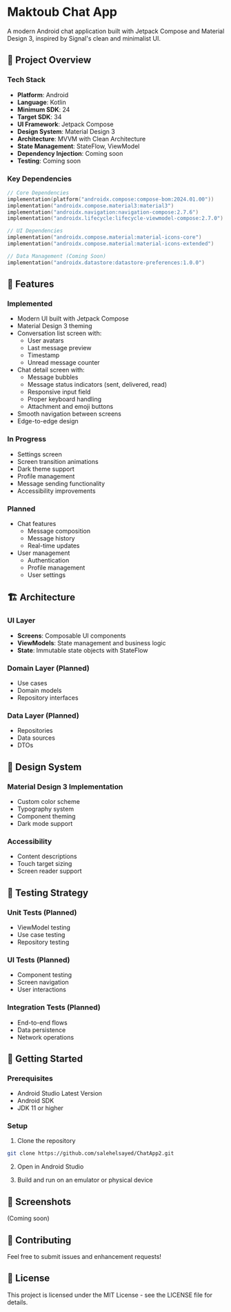 # Maktoub Chat App

A modern Android chat application built with Jetpack Compose and Material Design 3, inspired by Signal's clean and minimalist UI.

## 🚀 Project Overview

### Tech Stack
- **Platform**: Android
- **Language**: Kotlin
- **Minimum SDK**: 24
- **Target SDK**: 34
- **UI Framework**: Jetpack Compose
- **Design System**: Material Design 3
- **Architecture**: MVVM with Clean Architecture
- **State Management**: StateFlow, ViewModel
- **Dependency Injection**: Coming soon
- **Testing**: Coming soon

### Key Dependencies
```kotlin
// Core Dependencies
implementation(platform("androidx.compose:compose-bom:2024.01.00"))
implementation("androidx.compose.material3:material3")
implementation("androidx.navigation:navigation-compose:2.7.6")
implementation("androidx.lifecycle:lifecycle-viewmodel-compose:2.7.0")

// UI Dependencies
implementation("androidx.compose.material:material-icons-core")
implementation("androidx.compose.material:material-icons-extended")

// Data Management (Coming Soon)
implementation("androidx.datastore:datastore-preferences:1.0.0")
```

## 🎯 Features

### Implemented
- Modern UI built with Jetpack Compose
- Material Design 3 theming
- Conversation list screen with:
  - User avatars
  - Last message preview
  - Timestamp
  - Unread message counter
- Chat detail screen with:
  - Message bubbles
  - Message status indicators (sent, delivered, read)
  - Responsive input field
  - Proper keyboard handling
  - Attachment and emoji buttons
- Smooth navigation between screens
- Edge-to-edge design

### In Progress
- Settings screen
- Screen transition animations
- Dark theme support
- Profile management
- Message sending functionality
- Accessibility improvements

### Planned
- Chat features
  - Message composition
  - Message history
  - Real-time updates
- User management
  - Authentication
  - Profile management
  - User settings

## 🏗 Architecture

### UI Layer
- **Screens**: Composable UI components
- **ViewModels**: State management and business logic
- **State**: Immutable state objects with StateFlow

### Domain Layer (Planned)
- Use cases
- Domain models
- Repository interfaces

### Data Layer (Planned)
- Repositories
- Data sources
- DTOs

## 🎨 Design System

### Material Design 3 Implementation
- Custom color scheme
- Typography system
- Component theming
- Dark mode support

### Accessibility
- Content descriptions
- Touch target sizing
- Screen reader support

## 🧪 Testing Strategy

### Unit Tests (Planned)
- ViewModel testing
- Use case testing
- Repository testing

### UI Tests (Planned)
- Component testing
- Screen navigation
- User interactions

### Integration Tests (Planned)
- End-to-end flows
- Data persistence
- Network operations

## 🚀 Getting Started

### Prerequisites
- Android Studio Latest Version
- Android SDK
- JDK 11 or higher

### Setup
1. Clone the repository
```bash
git clone https://github.com/salehelsayed/ChatApp2.git
```

2. Open in Android Studio

3. Build and run on an emulator or physical device

## 📱 Screenshots
(Coming soon)

## 🤝 Contributing
Feel free to submit issues and enhancement requests!

## 📄 License
This project is licensed under the MIT License - see the LICENSE file for details.
